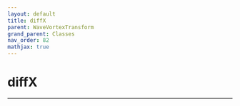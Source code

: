 ```yaml
---
layout: default
title: diffX
parent: WaveVortexTransform
grand_parent: Classes
nav_order: 82
mathjax: true
---
```


#  diffX




---

